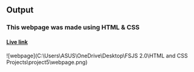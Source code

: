 ## Output

### This webpage was made using HTML & CSS

#### [Live link](https://shiny-genie-761a29.netlify.app)

![webpage](C:\Users\ASUS\OneDrive\Desktop\FSJS 2.0\HTML and CSS Projects\project5\webpage.png)